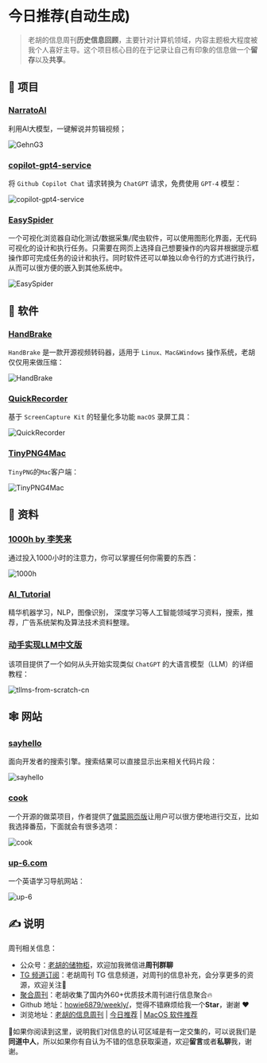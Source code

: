 # 今日推荐(自动生成)

> 老胡的信息周刊**历史信息回顾**，主要针对计算机领域，内容主题极大程度被我个人喜好主导。这个项目核心目的在于记录让自己有印象的信息做一个**留存**以及**共享**。


## 🎯 项目 

### [NarratoAI](https://github.com/linyqh/NarratoAI)

利用AI大模型，一键解说并剪辑视频；

![GehnG3](https://images-1252557999.file.myqcloud.com/uPic/GehnG3.png) 

### [copilot-gpt4-service](https://github.com/aaamoon/copilot-gpt4-service)

将 `Github Copilot Chat` 请求转换为 `ChatGPT` 请求，免费使用 `GPT-4` 模型：

![copilot-gpt4-service](https://images-1252557999.file.myqcloud.com/uPic/copilot-gpt4-service.png) 

### [EasySpider](https://github.com/NaiboWang/EasySpider)

一个可视化浏览器自动化测试/数据采集/爬虫软件，可以使用图形化界面，无代码可视化的设计和执行任务。只需要在网页上选择自己想要操作的内容并根据提示框操作即可完成任务的设计和执行。同时软件还可以单独以命令行的方式进行执行，从而可以很方便的嵌入到其他系统中。

![EasySpider](https://images-1252557999.file.myqcloud.com/uPic/EasySpider.jpg) 

## 🤖 软件 

### [HandBrake](https://github.com/HandBrake/HandBrake)

`HandBrake` 是一款开源视频转码器，适用于 `Linux、Mac&Windows` 操作系统，老胡仅仅用来做压缩：

![HandBrake](https://images-1252557999.file.myqcloud.com/uPic/HandBrake.jpg) 

### [QuickRecorder](https://github.com/lihaoyun6/QuickRecorder)

基于 `ScreenCapture Kit` 的轻量化多功能 `macOS` 录屏工具：

![QuickRecorder](https://images-1252557999.file.myqcloud.com/uPic/QuickRecorder.jpg) 

### [TinyPNG4Mac](https://github.com/kyleduo/TinyPNG4Mac)

`TinyPNG`的`Mac`客户端：

![TinyPNG4Mac](https://images-1252557999.file.myqcloud.com/uPic/TinyPNG4Mac.png) 

## 👀 资料 

### [1000h by 李笑来](https://1000h.org/)

通过投入1000小时的注意力，你可以掌握任何你需要的东西：

![1000h](https://images-1252557999.file.myqcloud.com/uPic/1000h.jpg) 

### [AI_Tutorial](https://github.com/cbamls/AI_Tutorial)

精华机器学习，NLP，图像识别， 深度学习等人工智能领域学习资料，搜索，推荐，广告系统架构及算法技术资料整理。 

### [动手实现LLM中文版](https://github.com/datawhalechina/llms-from-scratch-cn)

该项目提供了一个如何从头开始实现类似 `ChatGPT` 的大语言模型（LLM）的详细教程：

![tllms-from-scratch-cn](https://images-1252557999.file.myqcloud.com/uPic/telegram-cloud-photo-size-5-6242161922065677933-y.jpg) 

## 🕸 网站 

### [sayhello](https://beta.sayhello.so/)

面向开发者的搜索引擎。搜索结果可以直接显示出来相关代码片段：

![sayhello](https://images-1252557999.file.myqcloud.com/uPic/sayhello.jpg) 

### [cook](https://github.com/YunYouJun/cook)

一个开源的做菜项目，作者提供了[做菜网页版](https://cook.yunyoujun.cn/)让用户可以很方便地进行交互，比如我选择番茄，下面就会有很多选项：

![cook](https://images-1252557999.file.myqcloud.com/uPic/cook.jpg) 

### [up-6.com](https://www.up-6.com/)

一个英语学习导航网站：

![up-6](https://images-1252557999.file.myqcloud.com/uPic/up-6.jpg) 

## ✍️ 说明

周刊相关信息：

- 公众号：[老胡的储物柜](https://images-1252557999.file.myqcloud.com/uPic/ETIbMe.jpg)，欢迎加我微信进**周刊群聊**
- [TG 频道订阅](https://t.me/howie_weekly)：老胡周刊 TG 信息频道，对周刊的信息补充，会分享更多的资源，欢迎关注👏
- [聚合周刊](https://www.fre321.com/weekly)：老胡收集了国内外60+优质技术周刊进行信息聚合🔥
- Github 地址：[howie6879/weekly/](https://github.com/howie6879/weekly/)，觉得不错麻烦给我一个**Star**，谢谢 ❤️
- 浏览地址：[老胡的信息周刊](https://weekly.howie6879.com) | [今日推荐](https://weekly.howie6879.com/recommend/index.html) | [MacOS 软件推荐](https://weekly.howie6879.com/soft/mac.html)

🙌如果你阅读到这里，说明我们对信息的认可区域是有一定交集的，可以说我们是**同道中人**，所以如果你有自认为不错的信息获取渠道，欢迎**留言**或者**私聊**我，谢谢。